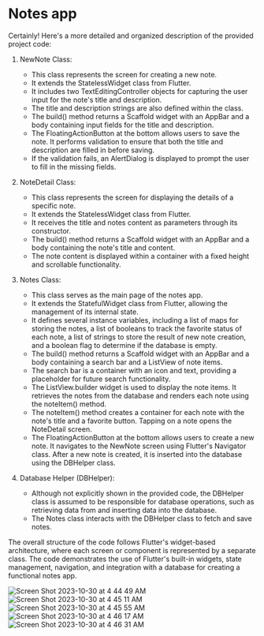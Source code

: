 # Notes app

Certainly! Here's a more detailed and organized description of the provided project code:

1. NewNote Class:
   - This class represents the screen for creating a new note.
   - It extends the StatelessWidget class from Flutter.
   - It includes two TextEditingController objects for capturing the user input for the note's title and description.
   - The title and description strings are also defined within the class.
   - The build() method returns a Scaffold widget with an AppBar and a body containing input fields for the title and description.
   - The FloatingActionButton at the bottom allows users to save the note. It performs validation to ensure that both the title and description are filled in before saving.
   - If the validation fails, an AlertDialog is displayed to prompt the user to fill in the missing fields.

2. NoteDetail Class:
   - This class represents the screen for displaying the details of a specific note.
   - It extends the StatelessWidget class from Flutter.
   - It receives the title and notes content as parameters through its constructor.
   - The build() method returns a Scaffold widget with an AppBar and a body containing the note's title and content.
   - The note content is displayed within a container with a fixed height and scrollable functionality.

3. Notes Class:
   - This class serves as the main page of the notes app.
   - It extends the StatefulWidget class from Flutter, allowing the management of its internal state.
   - It defines several instance variables, including a list of maps for storing the notes, a list of booleans to track the favorite status of each note, a list of strings to store the result of new note creation, and a boolean flag to determine if the database is empty.
   - The build() method returns a Scaffold widget with an AppBar and a body containing a search bar and a ListView of note items.
   - The search bar is a container with an icon and text, providing a placeholder for future search functionality.
   - The ListView.builder widget is used to display the note items. It retrieves the notes from the database and renders each note using the noteItem() method.
   - The noteItem() method creates a container for each note with the note's title and a favorite button. Tapping on a note opens the NoteDetail screen.
   - The FloatingActionButton at the bottom allows users to create a new note. It navigates to the NewNote screen using Flutter's Navigator class. After a new note is created, it is inserted into the database using the DBHelper class.

4. Database Helper (DBHelper):
   - Although not explicitly shown in the provided code, the DBHelper class is assumed to be responsible for database operations, such as retrieving data from and inserting data into the database.
   - The Notes class interacts with the DBHelper class to fetch and save notes.

The overall structure of the code follows Flutter's widget-based architecture, where each screen or component is represented by a separate class. The code demonstrates the use of Flutter's built-in widgets, state management, navigation, and integration with a database for creating a functional notes app.

![Screen Shot 2023-10-30 at 4 44 49 AM](https://github.com/MostafaRadian/notes/assets/46004434/59fa8a3e-2d0f-4c90-9439-8e58aef77ede)
![Screen Shot 2023-10-30 at 4 45 11 AM](https://github.com/MostafaRadian/notes/assets/46004434/14da78c2-6127-466f-876c-4833d453f3f4) 
![Screen Shot 2023-10-30 at 4 45 55 AM](https://github.com/MostafaRadian/notes/assets/46004434/54dbf986-7dfa-4b23-b545-7bb6d7fe43bd)
![Screen Shot 2023-10-30 at 4 46 17 AM](https://github.com/MostafaRadian/notes/assets/46004434/fd062780-82a1-4230-aae1-3862ca20b3b5)
![Screen Shot 2023-10-30 at 4 46 31 AM](https://github.com/MostafaRadian/notes/assets/46004434/7df17c0a-05dd-467a-b4fd-49b45cae225c)



